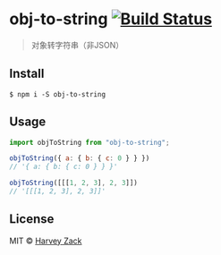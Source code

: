 # obj-to-string [![Build Status](https://www.travis-ci.org/zhw2590582/obj-to-string.svg?branch=master)](https://www.travis-ci.org/zhw2590582/obj-to-string)
> 对象转字符串（非JSON）

## Install

```
$ npm i -S obj-to-string
```

## Usage

```js
import objToString from "obj-to-string";

objToString({ a: { b: { c: 0 } } })
// '{ a: { b: { c: 0 } } }'

objToString([[[1, 2, 3], 2, 3]])
// '[[[1, 2, 3], 2, 3]]'

```

## License

MIT © [Harvey Zack](https://www.zhw-island.com/)